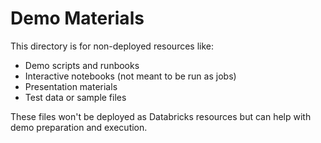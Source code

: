 # Demo Materials

This directory is for non-deployed resources like:

- Demo scripts and runbooks
- Interactive notebooks (not meant to be run as jobs)
- Presentation materials
- Test data or sample files

These files won't be deployed as Databricks resources but can help with demo preparation and execution.
